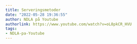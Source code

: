 ```yaml
---
title: Serveringsmetoder
date: "2022-05-28 19:36:55"
author: NDLA på Youtube
authorlink: https://www.youtube.com/watch?v=oL8pkCR_HVU
tags:
- NDLA-pa-Youtube
---
```

